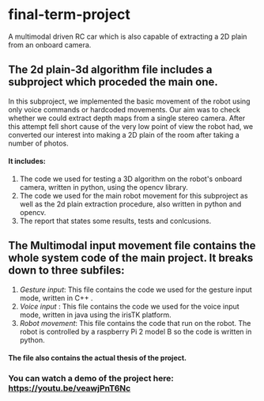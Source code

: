 # final-term-project
A multimodal driven RC car which is also capable of extracting a 2D plain from an onboard camera.


## The 2d plain-3d algorithm file includes a subproject which proceded the main one. 
In this subproject, we implemented the basic movement of the robot using only voice commands or hardcoded movements. Our aim was to check whether we could extract depth maps from a single stereo camera. After this attempt fell short cause of the very low point of view the robot had, we converted our interest into making a 2D plain of the room after taking a number of photos.

#### It includes:
1. The code we used for testing a 3D algorithm on the robot's onboard camera, written in python, using the opencv library.
2. The code we used for the main robot movement for this subproject as well as the 2d plain extraction procedure, also written in python and opencv.
3. The report that states some results, tests and conlcusions.


## The Multimodal input movement file contains the whole system code of the main project. It breaks down to three subfiles:
1. *Gesture input*: This file contains the code we used for the gesture input mode, written in C++ .
2. *Voice input* : This file contains the code we used for the voice input mode, written in java using the irisTK platform.
3. *Robot movement*: This file contains the code that run on the robot. The robot is controlled by a raspberry Pi 2 model B so the code is written in python.
#### The file also contains the actual thesis of the project. 


### You can watch a demo of the project here: https://youtu.be/veawjPnT6Nc
